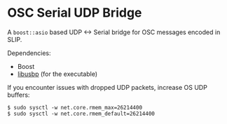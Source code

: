 # OSC Serial UDP Bridge

A `boost::asio` based UDP <-> Serial bridge for OSC messages encoded in SLIP.

Dependencies:
* Boost
* [libusbp](https://github.com/pololu/libusbp) (for the executable)

If you encounter issues with dropped UDP packets, increase OS UDP buffers:
```
$ sudo sysctl -w net.core.rmem_max=26214400
$ sudo sysctl -w net.core.rmem_default=26214400
```